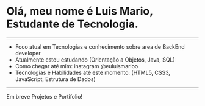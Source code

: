 # Olá, meu nome é Luis Mario, Estudante de Tecnologia.
***
- Foco atual em Tecnologias e conhecimento sobre area de BackEnd developer
- Atualmente estou estudando (Orientação a Objetos, Java, SQL)
- Como chegar até mim: instagram @euluismarioo
- Tecnologias e Habilidades até este momento: (HTML5, CSS3, JavaScript, Estrutura de Dados)
***
Em breve Projetos e Portifolio!

